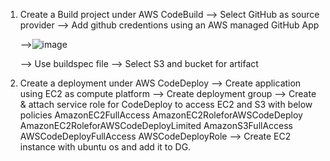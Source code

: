 1. Create a Build project under AWS CodeBuild
   --> Select GitHub as source provider
   --> Add github credentions using an AWS managed GitHub App
   
   -->![image](https://github.com/user-attachments/assets/25740b22-2c4e-4253-bf0d-6390ccb200a5)
   
   --> Use buildspec file 
   --> Select S3 and bucket for artifact
   
3. Create a deployment under AWS CodeDeploy
   --> Create application using EC2 as compute platform
   --> Create deployment group
      --> Create & attach service role for CodeDeploy to access EC2 and S3 with below policies
           AmazonEC2FullAccess
           AmazonEC2RoleforAWSCodeDeploy
           AmazonEC2RoleforAWSCodeDeployLimited
           AmazonS3FullAccess
           AWSCodeDeployFullAccess
           AWSCodeDeployRole
      --> Create EC2 instance with ubuntu os and add it to DG.
